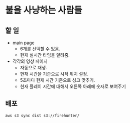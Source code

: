 # 불을 사냥하는 사람들

## 할 일

* main page 
  * 6개를 선택할 수 있음.
  * 현재 실시간 타임을 알려줌.
* 각각의 영상 페이지
  * 자동으로 재생.
  * 현재 시간을 기준으로 시작 위치 설정.
  * 5초마다 현재 시간 기준으로 싱크 맞추기.
  * 현재 플레이 시간에 대해서 오른쪽 아래에 숫자로 보여주기

## 배포

```sh
aws s3 sync dist s3://firehunter/
```